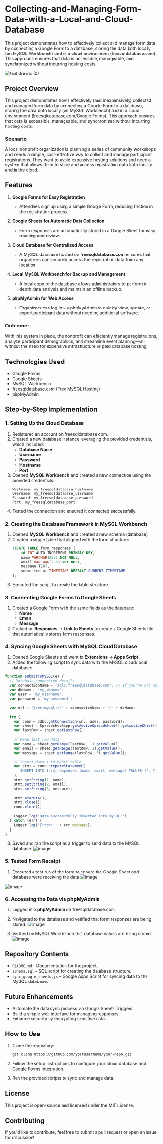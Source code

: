 # Collecting-and-Managing-Form-Data-with-a-Local-and-Cloud-Database
This project demonstrates how to effectively collect and manage form data by connecting a Google Form to a database, storing the data both locally (on MySQL Workbench) and in a cloud environment (freesqldatabase.com). This approach ensures that data is accessible, manageable, and synchronized without incurring hosting costs.

![test drawio (2)](https://github.com/user-attachments/assets/b1d03be9-b75f-4c2c-8a12-940eda89a068)

## Project Overview
This project demonstrates how I effectively (and inexpensively) collected and managed form data by connecting a Google Form to a database, storing the data both locally (on MySQL Workbench) and in a cloud environment (freesqldatabase.com/Google Forms). This approach ensures that data is accessible, manageable, and synchronized without incurring hosting costs.

### Scenario
A local nonprofit organization is planning a series of community workshops and needs a simple, cost-effective way to collect and manage participant registrations. They want to avoid expensive hosting solutions and need a system that allows them to store and access registration data both locally and in the cloud.

## Features
1. **Google Forms for Easy Registration**  
   - Attendees sign up using a simple Google Form, reducing friction in the registration process.  

2. **Google Sheets for Automatic Data Collection**  
   - Form responses are automatically stored in a Google Sheet for easy tracking and review.  

3. **Cloud Database for Centralized Access**  
   - A MySQL database hosted on **freesqldatabase.com** ensures that organizers can securely access the registration data from any location.  

4. **Local MySQL Workbench for Backup and Management**  
   - A local copy of the database allows administrators to perform in-depth data analysis and maintain an offline backup.  

5. **phpMyAdmin for Web Access**  
   - Organizers can log in via phpMyAdmin to quickly view, update, or export participant data without needing additional software.  

### **Outcome:**  
With this system in place, the nonprofit can efficiently manage registrations, analyze participant demographics, and streamline event planning—all without the need for expensive infrastructure or paid database hosting.

## Technologies Used
- Google Forms
- Google Sheets
- MySQL Workbench
- freesqldatabase.com (Free MySQL Hosting)
- phpMyAdmin

## Step-by-Step Implementation

### 1. Setting Up the Cloud Database
1. Registered an account on [freesqldatabase.com](https://www.freesqldatabase.com/).
2. Created a new database instance leveraging the provided credentials, which included:
   - **Database Name**
   - **Username**
   - **Password**
   - **Hostname**
   - **Port**
3. Opened **MySQL Workbench** and created a new connection using the provided credentials:
   ```plaintext
   Hostname: my_freesqldatabase_hostname
   Username: my_freesqldatabase_username
   Password: my_freesqldatabase_password
   Port: my_freesqldatabase_port
   ```
4. Tested the connection and ensured it connected successfully.

### 2. Creating the Database Framework in MySQL Workbench
1. Opened **MySQL Workbench** and created a new schema (database).
2. Created a single table that aligned with the form structure:
   ```sql
   CREATE TABLE form_responses (
       id INT AUTO_INCREMENT PRIMARY KEY,
       name VARCHAR(255) NOT NULL,
       email VARCHAR(255) NOT NULL,
       message TEXT,
       submitted_at TIMESTAMP DEFAULT CURRENT_TIMESTAMP
   );
   ```
3. Executed the script to create the table structure.

### 3. Connecting Google Forms to Google Sheets
1. Created a Google Form with the same fields as the database:
   - **Name**
   - **Email**
   - **Message**
2. Clicked on **Responses** → **Link to Sheets** to create a Google Sheets file that automatically stores form responses.

### 4. Syncing Google Sheets with MySQL Cloud Database
1. Opened Google Sheets and went to **Extensions** → **Apps Script**.
2. Added the following script to sync data with the MySQL cloud/local database:
   
```javascript
function submitToMySQL(e) {
  // Database connection details
  var connectionName = 'sql5.freesqldatabase.com'; // If you're not using this, replace with your actual MySQL host
  var dbName = 'my_dbName';
  var user = 'my_username';
  var password = 'my_password';

  var url = 'jdbc:mysql://' + connectionName + '/' + dbName;
  
  try {
    var conn = Jdbc.getConnection(url, user, password);
    var sheet = SpreadsheetApp.getActiveSpreadsheet().getActiveSheet();
    var lastRow = sheet.getLastRow();
    
    // Read last row data
    var name = sheet.getRange(lastRow, 1).getValue();
    var email = sheet.getRange(lastRow, 2).getValue();
    var message = sheet.getRange(lastRow, 3).getValue();

    // Insert data into MySQL table
    var stmt = conn.prepareStatement(
      'INSERT INTO form_responses (name, email, message) VALUES (?, ?, ?)'
    );
    stmt.setString(1, name);
    stmt.setString(2, email);
    stmt.setString(3, message);
    
    stmt.execute();
    stmt.close();
    conn.close();
    
    Logger.log('Data successfully inserted into MySQL!');
  } catch (err) {
    Logger.log('Error: ' + err.message);
  }
}
   ```

3. Saved and ran the script as a trigger to send data to the MySQL database.
![image](https://github.com/user-attachments/assets/3438e8f6-5b19-4d89-8fb7-8b5e84d51026)

### 5. Tested Form Receipt
1. Executed a test run of the form to ensure the Google Sheet and database were receiving the data
![image](https://github.com/user-attachments/assets/00d2a0ba-d009-4391-9250-dccf80921728)

![image](https://github.com/user-attachments/assets/74bd1d08-17ce-4ef9-a1c5-f340e43b91d7)


### 6. Accessing the Data via phpMyAdmin
1. Logged into **phpMyAdmin** on freesqldatabase.com.
2. Navigated to the database and verified that form responses are being stored.
![image](https://github.com/user-attachments/assets/2e1d4e97-66a9-43c7-9429-6569b0d51822)

3. Verified on MySQL Workbench that database values are being stored.
![image](https://github.com/user-attachments/assets/64042ffe-b025-4570-aa59-35068eab99c5)


## Repository Contents
- `README.md` – Documentation for the project.
- `schema.sql` – SQL script for creating the database structure.
- `sync_google_sheets.js` – Google Apps Script for syncing data to the MySQL database.

## Future Enhancements
- Automate the data sync process via Google Sheets Triggers.
- Build a simple web interface for managing responses.
- Enhance security by encrypting sensitive data.

## How to Use
1. Clone the repository:

   ```plaintext
   git clone https://github.com/yourusername/your-repo.git
   ```
2. Follow the setup instructions to configure your cloud database and Google Forms integration.
3. Run the provided scripts to sync and manage data.

## License
This project is open-source and licensed under the MIT License.

## Contributing
If you'd like to contribute, feel free to submit a pull request or open an issue for discussion!


